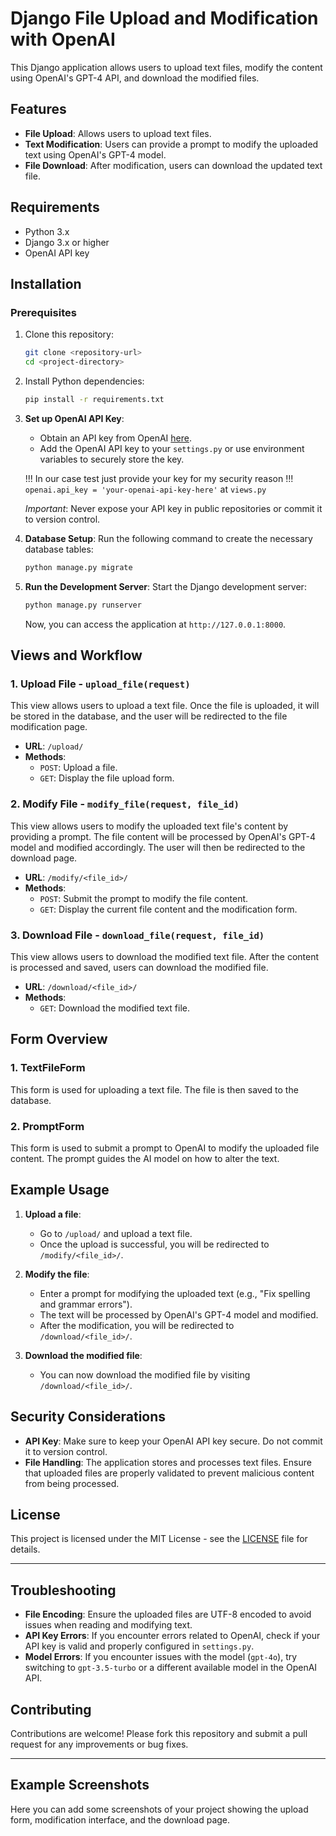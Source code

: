 # Django File Upload and Modification with OpenAI

This Django application allows users to upload text files, modify the content using OpenAI's GPT-4 API, and download the modified files.

## Features

- **File Upload**: Allows users to upload text files.
- **Text Modification**: Users can provide a prompt to modify the uploaded text using OpenAI's GPT-4 model.
- **File Download**: After modification, users can download the updated text file.

## Requirements

- Python 3.x
- Django 3.x or higher
- OpenAI API key

## Installation

### Prerequisites

1. Clone this repository:

    ```bash
    git clone <repository-url>
    cd <project-directory>
    ```

2. Install Python dependencies:

    ```bash
    pip install -r requirements.txt
    ```

3. **Set up OpenAI API Key**:
    - Obtain an API key from OpenAI [here](https://platform.openai.com/).
    - Add the OpenAI API key to your `settings.py` or use environment variables to securely store the key.
    


    !!! In our case test just provide your key for my security reason !!!
        `openai.api_key = 'your-openai-api-key-here'` at `views.py`

   
    *Important*: Never expose your API key in public repositories or commit it to version control.

5. **Database Setup**:
    Run the following command to create the necessary database tables:

    ```bash
    python manage.py migrate
    ```

6. **Run the Development Server**:
    Start the Django development server:

    ```bash
    python manage.py runserver
    ```

    Now, you can access the application at `http://127.0.0.1:8000`.

## Views and Workflow

### 1. Upload File - `upload_file(request)`

This view allows users to upload a text file. Once the file is uploaded, it will be stored in the database, and the user will be redirected to the file modification page.

- **URL**: `/upload/`
- **Methods**: 
  - `POST`: Upload a file.
  - `GET`: Display the file upload form.

### 2. Modify File - `modify_file(request, file_id)`

This view allows users to modify the uploaded text file's content by providing a prompt. The file content will be processed by OpenAI's GPT-4 model and modified accordingly. The user will then be redirected to the download page.

- **URL**: `/modify/<file_id>/`
- **Methods**: 
  - `POST`: Submit the prompt to modify the file content.
  - `GET`: Display the current file content and the modification form.

### 3. Download File - `download_file(request, file_id)`

This view allows users to download the modified text file. After the content is processed and saved, users can download the modified file.

- **URL**: `/download/<file_id>/`
- **Methods**: 
  - `GET`: Download the modified text file.

## Form Overview

### 1. TextFileForm
This form is used for uploading a text file. The file is then saved to the database.

### 2. PromptForm
This form is used to submit a prompt to OpenAI to modify the uploaded file content. The prompt guides the AI model on how to alter the text.

## Example Usage

1. **Upload a file**:
    - Go to `/upload/` and upload a text file.
    - Once the upload is successful, you will be redirected to `/modify/<file_id>/`.

2. **Modify the file**:
    - Enter a prompt for modifying the uploaded text (e.g., "Fix spelling and grammar errors").
    - The text will be processed by OpenAI's GPT-4 model and modified.
    - After the modification, you will be redirected to `/download/<file_id>/`.

3. **Download the modified file**:
    - You can now download the modified file by visiting `/download/<file_id>/`.

## Security Considerations

- **API Key**: Make sure to keep your OpenAI API key secure. Do not commit it to version control.
- **File Handling**: The application stores and processes text files. Ensure that uploaded files are properly validated to prevent malicious content from being processed.

## License

This project is licensed under the MIT License - see the [LICENSE](LICENSE) file for details.

---

## Troubleshooting

- **File Encoding**: Ensure the uploaded files are UTF-8 encoded to avoid issues when reading and modifying text.
- **API Key Errors**: If you encounter errors related to OpenAI, check if your API key is valid and properly configured in `settings.py`.
- **Model Errors**: If you encounter issues with the model (`gpt-4o`), try switching to `gpt-3.5-turbo` or a different available model in the OpenAI API.

## Contributing

Contributions are welcome! Please fork this repository and submit a pull request for any improvements or bug fixes.

---

## Example Screenshots

Here you can add some screenshots of your project showing the upload form, modification interface, and the download page.

